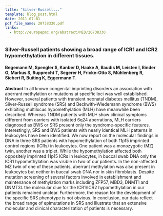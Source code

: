 ```yaml
---
title: "Silver-Russell..."
template: blog_post.html 
date: 2011-07-01
pdf_file_name: 20738330.pdf
links:
  - http://europepmc.org/abstract/MED/20738330
---
```


### Silver-Russell patients showing a broad range of ICR1 and ICR2 hypomethylation in different tissues.
#### Begemann M, Spengler S, Kanber D, Haake A, Baudis M, Leisten I, Binder G, Markus S, Rupprecht T, Segerer H, Fricke-Otto S, Mühlenberg R, Siebert R, Buiting K, Eggermann T.

**Abstract** In all known congenital imprinting disorders an association with aberrant methylation or mutations at specific loci was well established. However, several patients with transient neonatal diabetes mellitus (TNDM), Silver-Russell syndrome (SRS) and Beckwith-Wiedemann syndrome (BWS) exhibiting multilocus hypomethylation (MLH) have meanwhile been described. Whereas TNDM patients with MLH show clinical symptoms different from carriers with isolated 6q24 aberrations, MLH carriers diagnosed as BWS or SRS present only the syndrome-specific features. Interestingly, SRS and BWS patients with nearly identical MLH patterns in leukocytes have been identified. We now report on the molecular findings in DNA in three SRS patients with hypomethylation of both 11p15 imprinted control regions (ICRs) in leukocytes. One patient was a monozygotic (MZ) twin, another was a triplet. While the hypomethylation affected both oppositely imprinted 11p15 ICRs in leukocytes, in buccal swab DNA only the ICR1 hypomethylation was visible in two of our patients. In the non-affected MZ twin of one of these patients, aberrant methylation was also present in leukocytes but neither in buccal swab DNA nor in skin fibroblasts. Despite mutation screening of several factors involved in establishment and maintenance of methylation marks including ZFP57, MBD3, DNMT1 and DNMT3L the molecular clue for the ICR1/ICR2 hypomethylation in our patients remained unclear. Furthermore, the reason for the development of the specific SRS phenotype is not obvious. In conclusion, our data reflect the broad range of epimutations in SRS and illustrate that an extensive molecular and clinical characterization of patients is necessary.


